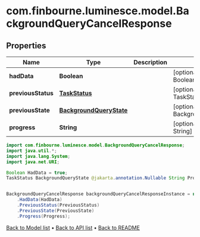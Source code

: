 # com.finbourne.luminesce.model.BackgroundQueryCancelResponse

## Properties

Name | Type | Description | Notes
------------ | ------------- | ------------- | -------------
**hadData** | **Boolean** |  | [optional] [default to Boolean]
**previousStatus** | [**TaskStatus**](TaskStatus.md) |  | [optional] [default to TaskStatus]
**previousState** | [**BackgroundQueryState**](BackgroundQueryState.md) |  | [optional] [default to BackgroundQueryState]
**progress** | **String** |  | [optional] [default to String]

```java
import com.finbourne.luminesce.model.BackgroundQueryCancelResponse;
import java.util.*;
import java.lang.System;
import java.net.URI;

Boolean HadData = true;
TaskStatus BackgroundQueryState @jakarta.annotation.Nullable String Progress = "example Progress";


BackgroundQueryCancelResponse backgroundQueryCancelResponseInstance = new BackgroundQueryCancelResponse()
    .HadData(HadData)
    .PreviousStatus(PreviousStatus)
    .PreviousState(PreviousState)
    .Progress(Progress);
```


[Back to Model list](../README.md#documentation-for-models) &#8226; [Back to API list](../README.md#documentation-for-api-endpoints) &#8226; [Back to README](../README.md)
